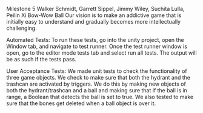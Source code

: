 Milestone 5
Walker Schmidt, Garrett Sippel, Jimmy Wiley, Suchita Lulla, Peilin Xi
Bow-Wow Ball
Our vision is to make an addictive game that is initially easy to understand and gradually becomes more intellectually challenging.

Automated Tests:
To run these tests, go into the unity project, open the Window tab, and navigate to test runner. Once the test runner window is open, go to the editor mode tests tab and select run all tests. The output will be as such if the tests pass.
 
User Acceptance Tests:
	We made unit tests to check the functionality of three game objects. We check to make sure that both the hydrant and the trashcan are activated by triggers. We do this by making new objects of both the hydrant/trashcan and a ball and making sure that if the ball is in range, a Boolean that detects the ball is set to true. We also tested to make sure that the bones get deleted when a ball object is over it. 
